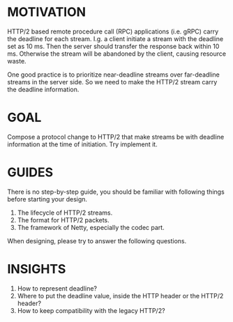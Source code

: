 MOTIVATION
===
HTTP/2 based remote procedure call (RPC) applications (i.e. gRPC) carry the deadline for each stream.
I.g. a client initiate a stream with the deadline set as 10 ms. Then the server should transfer the response back within 10 ms.
Otherwise the stream will be abandoned by the client, causing resource waste. 

One good practice is to prioritize near-deadline streams over far-deadline streams in the server side. 
So we need to make the HTTP/2 stream carry the deadline information.

GOAL
===
Compose a protocol change to HTTP/2 that make streams be with deadline information at the time of initiation. Try implement it.

GUIDES
===
There is no step-by-step guide, you should be familiar with following things before starting your design.
1. The lifecycle of HTTP/2 streams.
1. The format for HTTP/2 packets.
2. The framework of Netty, especially the codec part.

When designing, please try to answer the following questions.

INSIGHTS
===
1. How to represent deadline?
1. Where to put the deadline value, inside the HTTP header or the HTTP/2 header?
1. How to keep compatibility with the legacy HTTP/2?
